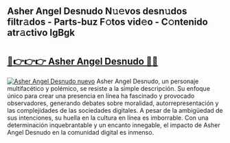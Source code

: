 ## Asher Angel Desnudo N𝚞𝚎vos desn𝚞dos filtr𝚊dos - Parts-buz F𝚘tos vid𝚎o - C𝚘ntenido atr𝚊ctivo IgBgk

# <h2><a href="http://mb4l852.tromn.icu/?c=Asher+Angel+Desnudo">🔗👉👉👉 Asher Angel Desnudo 🔗🔗</a></h2>

[![Asher Angel Desnudo nuevo](https://i.imgur.com/pEAQMta.gif)](http://mb4l852.tromn.icu/?c=Asher+Angel+Desnudo)
Asher Angel Desnudo, un personaje multifacético y polémico, se resiste a la simple descripción. Su enfoque único para crear una presencia en línea ha fascinado y provocado observadores, generando debates sobre moralidad, autorrepresentación y las complejidades de las sociedades digitales. A pesar de la ambigüedad de sus intenciones, su huella en la cultura en línea es imborrable. Con una determinación inquebrantable y un encanto innegable, el impacto de Asher Angel Desnudo en la comunidad digital es inmenso.
